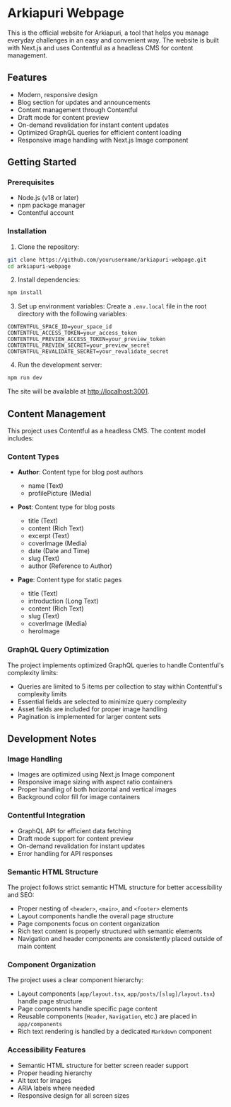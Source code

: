 # Arkiapuri Webpage

This is the official website for Arkiapuri, a tool that helps you manage everyday challenges in an easy and convenient way. The website is built with Next.js and uses Contentful as a headless CMS for content management.

## Features

- Modern, responsive design
- Blog section for updates and announcements
- Content management through Contentful
- Draft mode for content preview
- On-demand revalidation for instant content updates
- Optimized GraphQL queries for efficient content loading
- Responsive image handling with Next.js Image component

## Getting Started

### Prerequisites

- Node.js (v18 or later)
- npm package manager
- Contentful account

### Installation

1. Clone the repository:

```bash
git clone https://github.com/yourusername/arkiapuri-webpage.git
cd arkiapuri-webpage
```

2. Install dependencies:

```bash
npm install
```

3. Set up environment variables:
   Create a `.env.local` file in the root directory with the following variables:

```
CONTENTFUL_SPACE_ID=your_space_id
CONTENTFUL_ACCESS_TOKEN=your_access_token
CONTENTFUL_PREVIEW_ACCESS_TOKEN=your_preview_token
CONTENTFUL_PREVIEW_SECRET=your_preview_secret
CONTENTFUL_REVALIDATE_SECRET=your_revalidate_secret
```

4. Run the development server:

```bash
npm run dev
```

The site will be available at [http://localhost:3001](http://localhost:3001).

## Content Management

This project uses Contentful as a headless CMS. The content model includes:

### Content Types

- **Author**: Content type for blog post authors

  - name (Text)
  - profilePicture (Media)

- **Post**: Content type for blog posts

  - title (Text)
  - content (Rich Text)
  - excerpt (Text)
  - coverImage (Media)
  - date (Date and Time)
  - slug (Text)
  - author (Reference to Author)

- **Page**: Content type for static pages
  - title (Text)
  - introduction (Long Text)
  - content (Rich Text)
  - slug (Text)
  - coverImage (Media)
  - heroImage

### GraphQL Query Optimization

The project implements optimized GraphQL queries to handle Contentful's complexity limits:

- Queries are limited to 5 items per collection to stay within Contentful's complexity limits
- Essential fields are selected to minimize query complexity
- Asset fields are included for proper image handling
- Pagination is implemented for larger content sets

## Development Notes

### Image Handling

- Images are optimized using Next.js Image component
- Responsive image sizing with aspect ratio containers
- Proper handling of both horizontal and vertical images
- Background color fill for image containers

### Contentful Integration

- GraphQL API for efficient data fetching
- Draft mode support for content preview
- On-demand revalidation for instant updates
- Error handling for API responses

### Semantic HTML Structure

The project follows strict semantic HTML structure for better accessibility and SEO:

- Proper nesting of `<header>`, `<main>`, and `<footer>` elements
- Layout components handle the overall page structure
- Page components focus on content organization
- Rich text content is properly structured with semantic elements
- Navigation and header components are consistently placed outside of main content

### Component Organization

The project uses a clear component hierarchy:

- Layout components (`app/layout.tsx`, `app/posts/[slug]/layout.tsx`) handle page structure
- Page components handle specific page content
- Reusable components (`Header`, `Navigation`, etc.) are placed in `app/components`
- Rich text rendering is handled by a dedicated `Markdown` component

### Accessibility Features

- Semantic HTML structure for better screen reader support
- Proper heading hierarchy
- Alt text for images
- ARIA labels where needed
- Responsive design for all screen sizes

